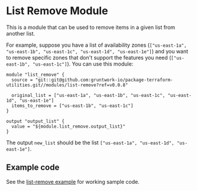 # List Remove Module

This is a module that can be used to remove items in a given list from another list.

For example, suppose you have a list of availability zones (`["us-east-1a", "us-east-1b", "us-east-1c", "us-east-1d",
"us-east-1e"]`) and you want to remove specific zones that don't support the features you need (`["us-east-1b",
"us-east-1c"]`). You can use this module:

```hcl
module "list_remove" {
  source = "git::git@github.com:gruntwork-io/package-terraform-utilities.git//modules/list-remove?ref=v0.0.8"

  original_list = ["us-east-1a", "us-east-1b", "us-east-1c", "us-east-1d", "us-east-1e"]
  items_to_remove = ["us-east-1b", "us-east-1c"]
}

output "output_list" {
  value = "${module.list_remove.output_list}"
}
```

The output `new_list` should be the list `["us-east-1a", "us-east-1d", "us-east-1e"]`.


## Example code

See the [list-remove example](/examples/list-remove) for working sample code.
